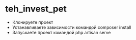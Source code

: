 # teh_invest_pet
- Клонируете проект
- Устанавливаете зависимости командой composer install
- Запускаете проект командой php artisan serve
